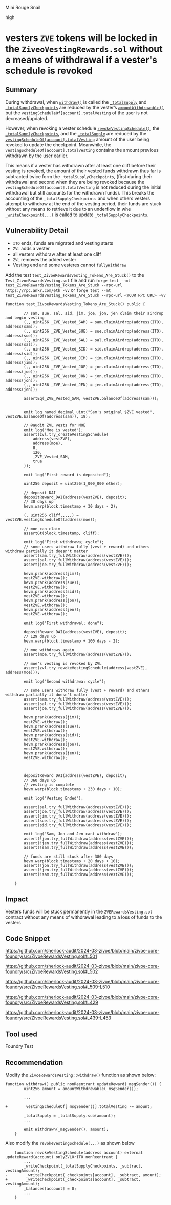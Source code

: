 Mini Rouge Snail

high

# vesters `ZVE` tokens will be locked in the `ZiveoVestingRewards.sol` without a means of withdrawal if a vester's schedule is revoked

## Summary
During withdrawal, when [`withdraw()`](https://github.com/sherlock-audit/2024-03-zivoe/blob/main/zivoe-core-foundry/src/ZivoeRewardsVesting.sol#L501) is called the  [`_totalSupply`](https://github.com/sherlock-audit/2024-03-zivoe/blob/main/zivoe-core-foundry/src/ZivoeRewardsVesting.sol#L508) and [`_totalSupplyCheckpoints`](https://github.com/sherlock-audit/2024-03-zivoe/blob/main/zivoe-core-foundry/src/ZivoeRewardsVesting.sol#L509) are reduced by the vester’s  [`amountWithdrawable()`](https://github.com/sherlock-audit/2024-03-zivoe/blob/main/zivoe-core-foundry/src/ZivoeRewardsVesting.sol#L502) but the `vestingScheduleOf[account].totalVesting` of the user is not decreased/updated. 


However, when revoking a vester schedule [`revokeVestingSchedule()`](https://github.com/sherlock-audit/2024-03-zivoe/blob/main/zivoe-core-foundry/src/ZivoeRewardsVesting.sol#L429), the [`_totalSupplyCheckpoints`](https://github.com/sherlock-audit/2024-03-zivoe/blob/main/zivoe-core-foundry/src/ZivoeRewardsVesting.sol#L452), and the [`_totalSupply`](https://github.com/sherlock-audit/2024-03-zivoe/blob/main/zivoe-core-foundry/src/ZivoeRewardsVesting.sol#L451) are reduced by the [`vestingScheduleOf[account].totalVesting`](https://github.com/sherlock-audit/2024-03-zivoe/blob/main/zivoe-core-foundry/src/ZivoeRewardsVesting.sol#L440) amount of the user being revoked to update the checkpoint. Meanwhile, the `vestingScheduleOf[account].totalVesting` contains the amount previous withdrawn by the user earlier.

This means if a vester has withdrawn after at  least one cliff before their vesting is revoked, the amount of their vested funds withdrawn thus far is subtracted twice form the `_totalSupplyCheckpoints`, (first during their withdrawal and second when they are being revoked because the `vestingScheduleOf[account].totalVesting` is not reduced during the initial withdrawal but still accounts for the withdrawn funds). This breaks the accounting of the `_totalSupplyCheckpoints` and when others vesters attempt to withdraw at the end of the vesting period, their funds are stuck without any means to retrieve it due to an underflow in whe [`_writeCheckpoint(...)`](https://github.com/sherlock-audit/2024-03-zivoe/blob/main/zivoe-core-foundry/src/libraries/ZivoeVotes.sol#L120) is called to update `_totalSupplyCheckpoints`.

## Vulnerability Detail
- `ITO` ends, funds are migrated and vesting starts
- `ZVL` adds a vester
- all vesters withdraw after at least one cliff
- `ZVL` removes the added vester
- Vesting end and some vesteres cannot `fullyWithdraw`

Add the test `test_ZivoeRewardsVesting_Tokens_Are_Stuck()` to the `Test_ZivoeRewardsVesting.sol` file and run `forge test --mt test_ZivoeRewardsVesting_Tokens_Are_Stuck --rpc-url https://rpc.ankr.com/eth -vv` or `forge test --mt test_ZivoeRewardsVesting_Tokens_Are_Stuck --rpc-url <YOUR RPC URL> -vv`

```solidity
function test_ZivoeRewardsVesting_Tokens_Are_Stuck() public {

        // sam, sue, sal, sid, jim, joe, jon, jen claim their airdrop and begin vesting
        (,, uint256 _ZVE_Vested_SAM) = sam.claimAirdrop(address(ITO), address(sam));
        (,, uint256 _ZVE_Vested_SUE) = sue.claimAirdrop(address(ITO), address(sue));
        (,, uint256 _ZVE_Vested_SAL) = sal.claimAirdrop(address(ITO), address(sal));
        (,, uint256 _ZVE_Vested_SID) = sid.claimAirdrop(address(ITO), address(sid));
        (,, uint256 _ZVE_Vested_JIM) = jim.claimAirdrop(address(ITO), address(jim));
        (,, uint256 _ZVE_Vested_JOE) = joe.claimAirdrop(address(ITO), address(joe));
        (,, uint256 _ZVE_Vested_JON) = jon.claimAirdrop(address(ITO), address(jon));
        (,, uint256 _ZVE_Vested_JEN) = jen.claimAirdrop(address(ITO), address(jen));

        assertEq(_ZVE_Vested_SAM, vestZVE.balanceOf(address(sam)));


        emit log_named_decimal_uint("Sam's original $ZVE vested", vestZVE.balanceOf(address(sam)), 18);
        
        // @audit ZVL vests for MOE
        emit log("Moe is vested");
        assert(zvl.try_createVestingSchedule(
            address(vestZVE), 
            address(moe), 
            0, 
            120, 
            _ZVE_Vested_SAM, 
            true
        ));

        emit log("First reward is deposited");

        uint256 deposit = uint256(1_000_000 ether);

        // deposit DAI
        depositReward_DAI(address(vestZVE), deposit);
        // 30 days up
        hevm.warp(block.timestamp + 30 days - 2);

        (, uint256 cliff,,,,,) = vestZVE.vestingScheduleOf(address(moe));

        // moe can claim
        assertGt(block.timestamp, cliff);

        emit log("First withdrawa; cycle");
        // some users withdraw fully (vest + reward) and others withdraw partially it doesn't matter
        assert(sam.try_fullWithdraw(address(vestZVE)));
        assert(sal.try_fullWithdraw(address(vestZVE)));
        assert(joe.try_fullWithdraw(address(vestZVE)));

        hevm.prank(address(jim));
        vestZVE.withdraw();
        hevm.prank(address(sue));
        vestZVE.withdraw();
        hevm.prank(address(sid));
        vestZVE.withdraw();
        hevm.prank(address(jon));
        vestZVE.withdraw();
        hevm.prank(address(jen));
        vestZVE.withdraw();

        emit log("First withdrawal; done");

        depositReward_DAI(address(vestZVE), deposit);
        // 129 days up
        hevm.warp(block.timestamp + 100 days - 2);
        
        // moe withdraws again
        assert(moe.try_fullWithdraw(address(vestZVE)));

        // moe's vesting is revoked by ZVL
        assert(zvl.try_revokeVestingSchedule(address(vestZVE), address(moe)));

        emit log("Second withdrawa; cycle");

        // some users withdraw fully (vest + reward) and others withdraw partially it doesn't matter
        assert(sam.try_fullWithdraw(address(vestZVE)));
        assert(sal.try_fullWithdraw(address(vestZVE)));
        assert(joe.try_fullWithdraw(address(vestZVE)));

        hevm.prank(address(jim));
        vestZVE.withdraw();
        hevm.prank(address(sue));
        vestZVE.withdraw();
        hevm.prank(address(sid));
        vestZVE.withdraw();
        hevm.prank(address(jon));
        vestZVE.withdraw();
        hevm.prank(address(jen));
        vestZVE.withdraw();



        depositReward_DAI(address(vestZVE), deposit);
        // 360 days up
        // vesting is complete
        hevm.warp(block.timestamp + 230 days + 10);

        emit log("Vesting Ended");

        assert(sal.try_fullWithdraw(address(vestZVE)));
        assert(joe.try_fullWithdraw(address(vestZVE)));
        assert(jim.try_fullWithdraw(address(vestZVE)));
        assert(sue.try_fullWithdraw(address(vestZVE)));
        assert(sid.try_fullWithdraw(address(vestZVE)));

        emit log("Sam, Jon and Jen cant withdraw");
        assert(!jon.try_fullWithdraw(address(vestZVE)));
        assert(!jen.try_fullWithdraw(address(vestZVE)));
        assert(!sam.try_fullWithdraw(address(vestZVE)));

        // funds are still stuck after 380 days
        hevm.warp(block.timestamp + 20 days + 10);
        assert(!jon.try_fullWithdraw(address(vestZVE)));
        assert(!jen.try_fullWithdraw(address(vestZVE)));
        assert(!sam.try_fullWithdraw(address(vestZVE)));

    }
```

## Impact
Vesters funds will be stuck permanently in the `ZVERewardsVesting.sol ` contract without any means of withdrawal leading to a loss of funds to the vesters

## Code Snippet
https://github.com/sherlock-audit/2024-03-zivoe/blob/main/zivoe-core-foundry/src/ZivoeRewardsVesting.sol#L501

https://github.com/sherlock-audit/2024-03-zivoe/blob/main/zivoe-core-foundry/src/ZivoeRewardsVesting.sol#L502

https://github.com/sherlock-audit/2024-03-zivoe/blob/main/zivoe-core-foundry/src/ZivoeRewardsVesting.sol#L509-L510

https://github.com/sherlock-audit/2024-03-zivoe/blob/main/zivoe-core-foundry/src/ZivoeRewardsVesting.sol#L429

https://github.com/sherlock-audit/2024-03-zivoe/blob/main/zivoe-core-foundry/src/ZivoeRewardsVesting.sol#L439-L453




## Tool used

Foundry Test

## Recommendation
Modify the `ZivoeRewardsVesting::withdraw()` function as shown below:
```solidity
function withdraw() public nonReentrant updateReward(_msgSender()) {
        uint256 amount = amountWithdrawable(_msgSender());
        
        ...
        
+        vestingScheduleOf[_msgSender()].totalVesting -= amount;

        _totalSupply = _totalSupply.sub(amount);
        ...

        emit Withdrawn(_msgSender(), amount);
    }
```

Also modify the `revokeVestingSchedule(...)` as shown below
```solidity
    function revokeVestingSchedule(address account) external updateReward(account) onlyZVLOrITO nonReentrant {
        ...
        _writeCheckpoint(_totalSupplyCheckpoints, _subtract, vestingAmount);
-        _writeCheckpoint(_checkpoints[account], _subtract, amount);
+        _writeCheckpoint(_checkpoints[account], _subtract, vestingAmount);
        _balances[account] = 0;
        ...
    }
```
